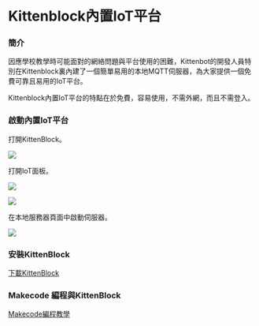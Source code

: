 # Kittenblock內置IoT平台

### 簡介

因應學校教學時可能面對的網絡問題與平台使用的困難，Kittenbot的開發人員特別在Kittenblock裏內建了一個簡單易用的本地MQTT伺服器，為大家提供一個免費可靠且易用的IoT平台。

Kittenblock內置IoT平台的特點在於免費，容易使用，不需外網，而且不需登入。

### 啟動內置IoT平台

打開KittenBlock。

![](https://kittenbothk.readthedocs.io/en/latest/_images/kb12.png)

打開IoT面板。

![](https://kittenbothk.readthedocs.io/en/latest/_images/kb22.png)

![](https://kittenbothk.readthedocs.io/en/latest/_images/kb32.png)

在本地服務器頁面中啟動伺服器。

![](https://kittenbothk.readthedocs.io/en/latest/_images/kb42.png)

### 安裝KittenBlock

[下載KittenBlock](../../programmingplatforms/kittenblock/an-zhuang-ban-kittenblock/kttenblockgreen.md)

### Makecode 編程與KittenBlock

[Makecode編程教學](https://kittenbothk.readthedocs.io/en/latest/Wifibrick/MakeCode/mc_kb.html)
